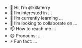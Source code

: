 - 👋 Hi, I’m @killaterry
- 👀 I’m interested in ...
- 🌱 I’m currently learning ...
- 💞️ I’m looking to collaborate on ...
- 📫 How to reach me ...
- 😄 Pronouns: ...
- ⚡ Fun fact: ...

<!---
killaterry/killaterry is a ✨ special ✨ repository because its `README.md` (this file) appears on your GitHub profile.
You can click the Preview link to take a look at your changes.
--->
